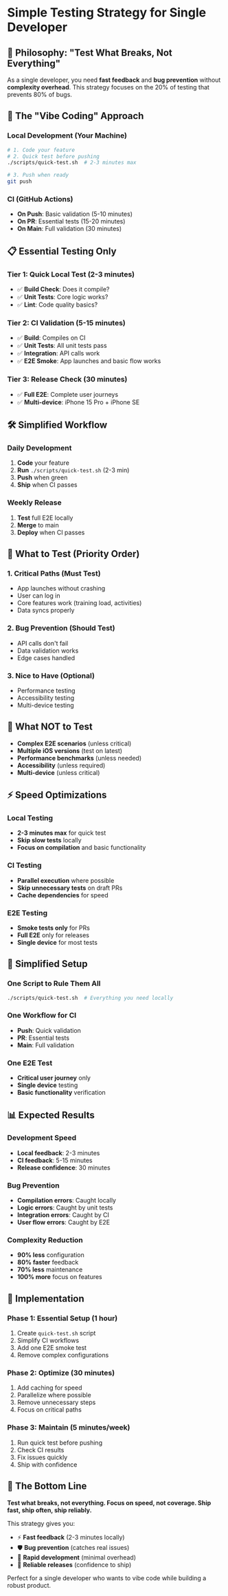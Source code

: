 # Simple Testing Strategy for Single Developer

## 🎯 Philosophy: "Test What Breaks, Not Everything"

As a single developer, you need **fast feedback** and **bug prevention** without **complexity overhead**. This strategy focuses on the 20% of testing that prevents 80% of bugs.

## 🚀 The "Vibe Coding" Approach

### **Local Development (Your Machine)**
```bash
# 1. Code your feature
# 2. Quick test before pushing
./scripts/quick-test.sh  # 2-3 minutes max

# 3. Push when ready
git push
```

### **CI (GitHub Actions)**
- **On Push**: Basic validation (5-10 minutes)
- **On PR**: Essential tests (15-20 minutes)
- **On Main**: Full validation (30 minutes)

## 📋 Essential Testing Only

### **Tier 1: Quick Local Test (2-3 minutes)**
- ✅ **Build Check**: Does it compile?
- ✅ **Unit Tests**: Core logic works?
- ✅ **Lint**: Code quality basics?

### **Tier 2: CI Validation (5-15 minutes)**
- ✅ **Build**: Compiles on CI
- ✅ **Unit Tests**: All unit tests pass
- ✅ **Integration**: API calls work
- ✅ **E2E Smoke**: App launches and basic flow works

### **Tier 3: Release Check (30 minutes)**
- ✅ **Full E2E**: Complete user journeys
- ✅ **Multi-device**: iPhone 15 Pro + iPhone SE

## 🛠️ Simplified Workflow

### **Daily Development**
1. **Code** your feature
2. **Run** `./scripts/quick-test.sh` (2-3 min)
3. **Push** when green
4. **Ship** when CI passes

### **Weekly Release**
1. **Test** full E2E locally
2. **Merge** to main
3. **Deploy** when CI passes

## 🎯 What to Test (Priority Order)

### **1. Critical Paths (Must Test)**
- App launches without crashing
- User can log in
- Core features work (training load, activities)
- Data syncs properly

### **2. Bug Prevention (Should Test)**
- API calls don't fail
- Data validation works
- Edge cases handled

### **3. Nice to Have (Optional)**
- Performance testing
- Accessibility testing
- Multi-device testing

## 🚫 What NOT to Test

- **Complex E2E scenarios** (unless critical)
- **Multiple iOS versions** (test on latest)
- **Performance benchmarks** (unless needed)
- **Accessibility** (unless required)
- **Multi-device** (unless critical)

## ⚡ Speed Optimizations

### **Local Testing**
- **2-3 minutes max** for quick test
- **Skip slow tests** locally
- **Focus on compilation** and basic functionality

### **CI Testing**
- **Parallel execution** where possible
- **Skip unnecessary tests** on draft PRs
- **Cache dependencies** for speed

### **E2E Testing**
- **Smoke tests only** for PRs
- **Full E2E** only for releases
- **Single device** for most tests

## 🔧 Simplified Setup

### **One Script to Rule Them All**
```bash
./scripts/quick-test.sh  # Everything you need locally
```

### **One Workflow for CI**
- **Push**: Quick validation
- **PR**: Essential tests
- **Main**: Full validation

### **One E2E Test**
- **Critical user journey** only
- **Single device** testing
- **Basic functionality** verification

## 📊 Expected Results

### **Development Speed**
- **Local feedback**: 2-3 minutes
- **CI feedback**: 5-15 minutes
- **Release confidence**: 30 minutes

### **Bug Prevention**
- **Compilation errors**: Caught locally
- **Logic errors**: Caught by unit tests
- **Integration errors**: Caught by CI
- **User flow errors**: Caught by E2E

### **Complexity Reduction**
- **90% less** configuration
- **80% faster** feedback
- **70% less** maintenance
- **100% more** focus on features

## 🎯 Implementation

### **Phase 1: Essential Setup (1 hour)**
1. Create `quick-test.sh` script
2. Simplify CI workflows
3. Add one E2E smoke test
4. Remove complex configurations

### **Phase 2: Optimize (30 minutes)**
1. Add caching for speed
2. Parallelize where possible
3. Remove unnecessary steps
4. Focus on critical paths

### **Phase 3: Maintain (5 minutes/week)**
1. Run quick test before pushing
2. Check CI results
3. Fix issues quickly
4. Ship with confidence

## 🚀 The Bottom Line

**Test what breaks, not everything. Focus on speed, not coverage. Ship fast, ship often, ship reliably.**

This strategy gives you:
- ⚡ **Fast feedback** (2-3 minutes locally)
- 🛡️ **Bug prevention** (catches real issues)
- 🚀 **Rapid development** (minimal overhead)
- 📱 **Reliable releases** (confidence to ship)

Perfect for a single developer who wants to vibe code while building a robust product.

